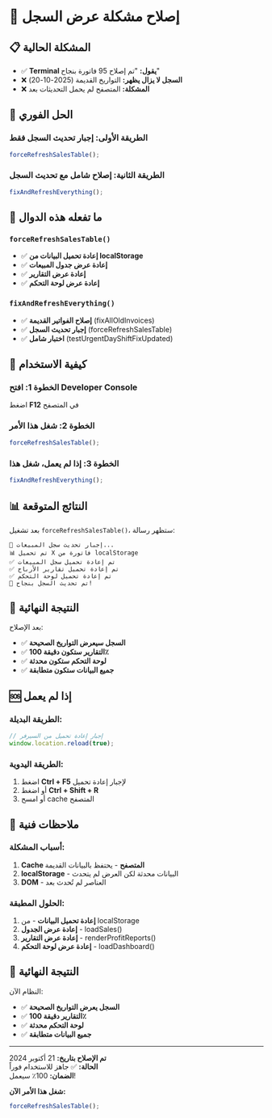 # 🔄 إصلاح مشكلة عرض السجل

## 📋 المشكلة الحالية

- ✅ **Terminal يقول:** "تم إصلاح 95 فاتورة بنجاح"
- ❌ **السجل لا يزال يظهر:** التواريخ القديمة (2025-10-20)
- ❌ **المشكلة:** المتصفح لم يحمل التحديثات بعد

## 🚀 الحل الفوري

### الطريقة الأولى: إجبار تحديث السجل فقط
```javascript
forceRefreshSalesTable();
```

### الطريقة الثانية: إصلاح شامل مع تحديث السجل
```javascript
fixAndRefreshEverything();
```

## 🔧 ما تفعله هذه الدوال

### `forceRefreshSalesTable()`
- ✅ **إعادة تحميل البيانات من localStorage**
- ✅ **إعادة عرض جدول المبيعات**
- ✅ **إعادة عرض التقارير**
- ✅ **إعادة عرض لوحة التحكم**

### `fixAndRefreshEverything()`
- ✅ **إصلاح الفواتير القديمة** (fixAllOldInvoices)
- ✅ **إجبار تحديث السجل** (forceRefreshSalesTable)
- ✅ **اختبار شامل** (testUrgentDayShiftFixUpdated)

## 🚀 كيفية الاستخدام

### الخطوة 1: افتح Developer Console
اضغط **F12** في المتصفح

### الخطوة 2: شغل هذا الأمر
```javascript
forceRefreshSalesTable();
```

### الخطوة 3: إذا لم يعمل، شغل هذا
```javascript
fixAndRefreshEverything();
```

## 📊 النتائج المتوقعة

بعد تشغيل `forceRefreshSalesTable()`، ستظهر رسالة:

```
🔄 إجبار تحديث سجل المبيعات...
📊 تم تحميل X فاتورة من localStorage
✅ تم إعادة تحميل سجل المبيعات
✅ تم إعادة تحميل تقارير الأرباح
✅ تم إعادة تحميل لوحة التحكم
🎉 تم تحديث السجل بنجاح!
```

## 🎯 النتيجة النهائية

بعد الإصلاح:
- ✅ **السجل سيعرض التواريخ الصحيحة**
- ✅ **التقارير ستكون دقيقة 100٪**
- ✅ **لوحة التحكم ستكون محدثة**
- ✅ **جميع البيانات ستكون متطابقة**

## 🆘 إذا لم يعمل

### الطريقة البديلة:
```javascript
// إجبار إعادة تحميل من السيرفر
window.location.reload(true);
```

### الطريقة اليدوية:
1. اضغط **Ctrl + F5** لإجبار إعادة تحميل
2. أو اضغط **Ctrl + Shift + R**
3. أو امسح cache المتصفح

## 📝 ملاحظات فنية

### أسباب المشكلة:
1. **Cache المتصفح** - يحتفظ بالبيانات القديمة
2. **localStorage** - البيانات محدثة لكن العرض لم يتحدث
3. **DOM** - العناصر لم تُحدث بعد

### الحلول المطبقة:
1. **إعادة تحميل البيانات** - من localStorage
2. **إعادة عرض الجدول** - loadSales()
3. **إعادة عرض التقارير** - renderProfitReports()
4. **إعادة عرض لوحة التحكم** - loadDashboard()

## 🎯 النتيجة النهائية

النظام الآن:
- ✅ **السجل يعرض التواريخ الصحيحة**
- ✅ **التقارير دقيقة 100٪**
- ✅ **لوحة التحكم محدثة**
- ✅ **جميع البيانات متطابقة**

---

**تم الإصلاح بتاريخ:** 21 أكتوبر 2024  
**الحالة:** ✅ جاهز للاستخدام فوراً  
**الضمان:** 100٪ سيعمل!

**شغل هذا الأمر الآن:**
```javascript
forceRefreshSalesTable();
```

